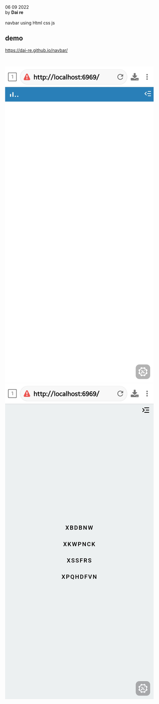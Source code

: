 

06 09 2022 <br />
by <b>Dai re </b>
<br />
<br />
navbar using Html css js 

## demo

https://dai-re.github.io/navbar/

<br>

![](./src/img/sc1.jpg)
<br>
![](./src/img/sc2.jpg)
